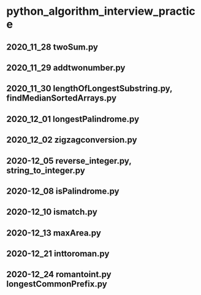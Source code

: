 # python_algorithm_interview_practice

## 2020_11_28 twoSum.py
## 2020_11_29 addtwonumber.py
## 2020_11_30 lengthOfLongestSubstring.py, findMedianSortedArrays.py
## 2020_12_01 longestPalindrome.py
## 2020_12_02 zigzagconversion.py
## 2020-12_05 reverse_integer.py, string_to_integer.py
## 2020-12_08 isPalindrome.py
## 2020-12_10 ismatch.py
## 2020-12_13 maxArea.py
## 2020-12_21 inttoroman.py
## 2020-12_24 romantoint.py longestCommonPrefix.py
